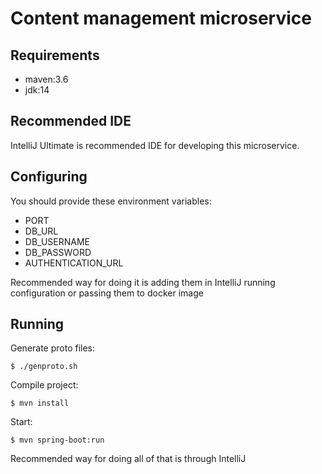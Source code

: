 # Content management microservice

## Requirements

- maven:3.6
- jdk:14

## Recommended IDE

IntelliJ Ultimate is recommended IDE for developing this microservice.

## Configuring

You should provide these environment variables:

- PORT
- DB_URL
- DB_USERNAME
- DB_PASSWORD
- AUTHENTICATION_URL

Recommended way for doing it is adding them in IntelliJ running configuration or passing them to docker image

## Running

Generate proto files:

`$ ./genproto.sh`

Compile project:

`$ mvn install`

Start:

`$ mvn spring-boot:run`

Recommended way for doing all of that is through IntelliJ

